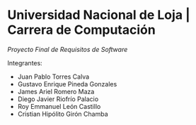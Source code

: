 #  Universidad Nacional de Loja | Carrera de Computación
*Proyecto Final de Requisitos de Software*

Integrantes:
- Juan Pablo Torres Calva
- Gustavo Enrique Pineda Gonzales
- James Ariel Romero Maza
- Diego Javier Riofrío Palacio
- Roy Emmanuel León Castillo
- Cristian Hipólito Girón Chamba
